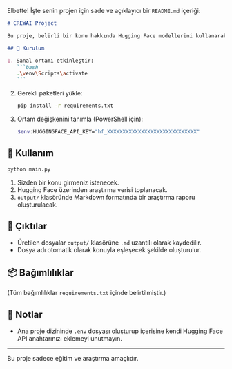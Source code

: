 Elbette! İşte senin projen için sade ve açıklayıcı bir `README.md` içeriği:

````markdown
# CREWAI Project

Bu proje, belirli bir konu hakkında Hugging Face modellerini kullanarak araştırma verisi toplar ve bu verilerle Markdown formatında otomatik olarak bir araştırma yazısı üretir.

## 🔧 Kurulum

1. Sanal ortamı etkinleştir:
   ```bash
   .\venv\Scripts\activate
   ```
````

2. Gerekli paketleri yükle:

   ```bash
   pip install -r requirements.txt
   ```

3. Ortam değişkenini tanımla (PowerShell için):

   ```bash
   $env:HUGGINGFACE_API_KEY="hf_XXXXXXXXXXXXXXXXXXXXXXXXXXXXX"
   ```

## 🚀 Kullanım

```bash
python main.py
```

1. Sizden bir konu girmeniz istenecek.
2. Hugging Face üzerinden araştırma verisi toplanacak.
3. `output/` klasöründe Markdown formatında bir araştırma raporu oluşturulacak.

## 📁 Çıktılar

- Üretilen dosyalar `output/` klasörüne `.md` uzantılı olarak kaydedilir.
- Dosya adı otomatik olarak konuyla eşleşecek şekilde oluşturulur.

## 📦 Bağımlılıklar

(Tüm bağımlılıklar `requirements.txt` içinde belirtilmiştir.)

## 🛑 Notlar

- Ana proje dizininde `.env` dosyası oluşturup içerisine kendi Hugging Face API anahtarınızı eklemeyi unutmayın.

---

Bu proje sadece eğitim ve araştırma amaçlıdır.
